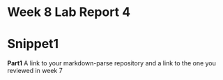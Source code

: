 # Week 8 Lab Report 4 #

# Snippet1

**Part1**
A link to your markdown-parse repository and a link to the one you reviewed in week 7


